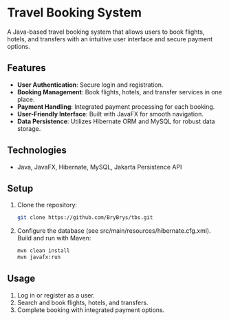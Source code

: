 # Travel Booking System

A Java-based travel booking system that allows users to book flights, hotels, and transfers with an intuitive user interface and secure payment options.

## Features
- **User Authentication**: Secure login and registration.
- **Booking Management**: Book flights, hotels, and transfer services in one place.
- **Payment Handling**: Integrated payment processing for each booking.
- **User-Friendly Interface**: Built with JavaFX for smooth navigation.
- **Data Persistence**: Utilizes Hibernate ORM and MySQL for robust data storage.

## Technologies
- Java, JavaFX, Hibernate, MySQL, Jakarta Persistence API

## Setup
1. Clone the repository: 
   ```bash
   git clone https://github.com/BryBrys/tbs.git
    ```

2. Configure the database (see src/main/resources/hibernate.cfg.xml).
Build and run with Maven:
    ```bash
    mvn clean install
    mvn javafx:run
    ```

## Usage
1. Log in or register as a user.
2. Search and book flights, hotels, and transfers.
3. Complete booking with integrated payment options.
